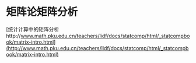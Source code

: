 # 矩阵论矩阵分析








[统计计算中的矩阵分析http://www.math.pku.edu.cn/teachers/lidf/docs/statcomp/html/_statcompbook/matrix-intro.html](http://www.math.pku.edu.cn/teachers/lidf/docs/statcomp/html/_statcompbook/matrix-intro.html)





























